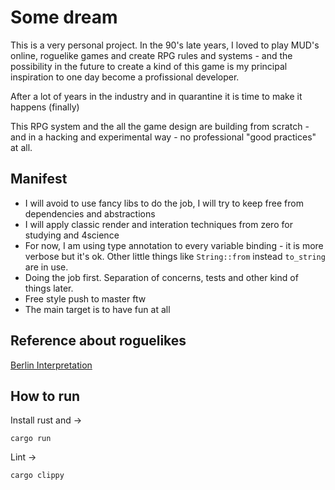 Some dream
===
This is a very personal project. In the 90's late years, I loved to play MUD's online, roguelike games and create RPG rules and systems - and the possibility in the future to create a kind of this game is my principal inspiration to one day become a profissional developer.

After a lot of years in the industry and in quarantine it is time to make it happens (finally)

This RPG system and the all the game design are building from scratch - and in a hacking and experimental way - no professional "good practices" at all.

## Manifest

- I will avoid to use fancy libs to do the job, I will try to keep free from dependencies and abstractions
- I will apply classic render and interation techniques from zero for studying and 4science
- For now, I am using type annotation to every variable binding - it is more verbose but it's ok. Other little things like `String::from` instead `to_string` are in use.
- Doing the job first. Separation of concerns, tests and other kind of things later.
- Free style push to master ftw
- The main target is to have fun at all

## Reference about roguelikes

[Berlin Interpretation](http://www.roguebasin.com/index.php?title=Berlin_Interpretation)


## How to run

Install rust and ->

`cargo run`

Lint ->

`cargo clippy`